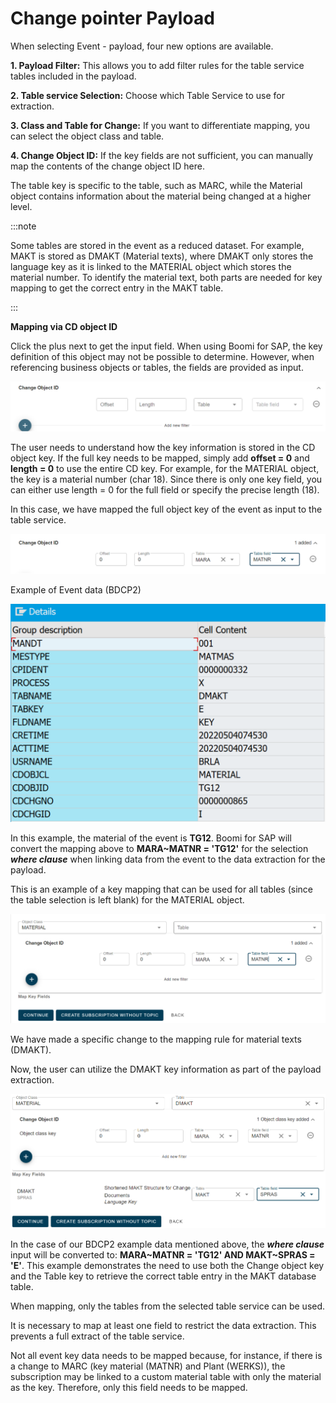 # Change pointer Payload

<head>
  <meta name="guidename" content="Boomi for SAP"/>
  <meta name="context" content="GUID-9ad12477-21b4-437b-9857-1770c1cb3060"/>
</head>

When selecting Event - payload, four new options are available.

  **1. Payload Filter:** This allows you to add filter rules for the table service tables included in the payload.

  **2. Table service Selection:** Choose which Table Service to use for extraction.

  **3. Class and Table for Change:** If you want to differentiate mapping, you can select the object class and table.

  **4. Change Object ID:** If the key fields are not sufficient, you can manually map the contents of the change object ID here.

The table key is specific to the table, such as MARC, while the Material object contains information about the material being changed at a higher level.

:::note 

Some tables are stored in the event as a reduced dataset. For example, MAKT is stored as DMAKT (Material texts), where DMAKT only stores the language key as it is linked to the MATERIAL object which stores the material number. To identify the material text, both parts are needed for key mapping to get the correct entry in the MAKT table.

:::

**Mapping via CD object ID**

Click the plus next to get the input field. When using Boomi for SAP, the key definition of this object may not be possible to determine. However, when referencing business objects or tables, the fields are provided as input.

![](./Images/img-sap-CP_mapping_with_CD_obj.png)

The user needs to understand how the key information is stored in the CD object key. If the full key needs to be mapped, simply add **offset = 0** and **length = 0** to use the entire CD key. For example, for the MATERIAL object, the key is a material number (char 18). Since there is only one key field, you can either use length = 0 for the full field or specify the precise length (18).

In this case, we have mapped the full object key of the event as input to the table service.

![](./Images/img-sap-CP_mapping_with_CD_obj_desc.png)

Example of Event data (BDCP2)

![](./Images/img-sap-CP_eg_event_data_BDCP2.png)

In this example, the material of the event is **TG12**. Boomi for SAP will convert the mapping above to **MARA~MATNR = 'TG12'** for the selection ***where clause*** when linking data from the event to the data extraction for the payload. 

This is an example of a key mapping that can be used for all tables (since the table selection is left blank) for the MATERIAL object.

![](./Images/img-sap-CP_eg_key_mapping_data.png)

We have made a specific change to the mapping rule for material texts (DMAKT). 

Now, the user can utilize the DMAKT key information as part of the payload extraction. 

![](./Images/img-sap-CP_key_info_payload_extraction.png)

In the case of our BDCP2 example data mentioned above, the ***where clause*** input will be converted to: **MARA~MATNR = 'TG12' AND MAKT~SPRAS = 'E'**. This example demonstrates the need to use both the Change object key and the Table key to retrieve the correct table entry in the MAKT database table.

When mapping, only the tables from the selected table service can be used. 

It is necessary to map at least one field to restrict the data extraction. This prevents a full extract of the table service. 

Not all event key data needs to be mapped because, for instance, if there is a change to MARC (key material (MATNR) and Plant (WERKS)), the subscription may be linked to a custom material table with only the material as the key. Therefore, only this field needs to be mapped.